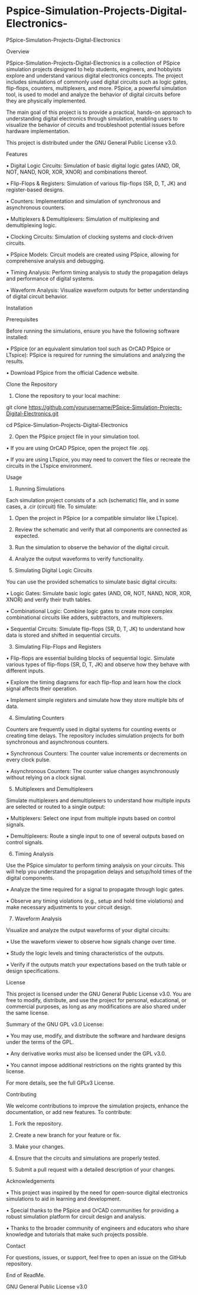 # Pspice-Simulation-Projects-Digital-Electronics-
PSpice-Simulation-Projects-Digital-Electronics



Overview



PSpice-Simulation-Projects-Digital-Electronics is a collection of PSpice simulation projects designed to help students, engineers, and hobbyists explore and understand various digital electronics concepts. The project includes simulations of commonly used digital circuits such as logic gates, flip-flops, counters, multiplexers, and more. PSpice, a powerful simulation tool, is used to model and analyze the behavior of digital circuits before they are physically implemented.



The main goal of this project is to provide a practical, hands-on approach to understanding digital electronics through simulation, enabling users to visualize the behavior of circuits and troubleshoot potential issues before hardware implementation.



This project is distributed under the GNU General Public License v3.0.



Features

• Digital Logic Circuits: Simulation of basic digital logic gates (AND, OR, NOT, NAND, NOR, XOR, XNOR) and combinations thereof.

• Flip-Flops & Registers: Simulation of various flip-flops (SR, D, T, JK) and register-based designs.

• Counters: Implementation and simulation of synchronous and asynchronous counters.

• Multiplexers & Demultiplexers: Simulation of multiplexing and demultiplexing logic.

• Clocking Circuits: Simulation of clocking systems and clock-driven circuits.

• PSpice Models: Circuit models are created using PSpice, allowing for comprehensive analysis and debugging.

• Timing Analysis: Perform timing analysis to study the propagation delays and performance of digital systems.

• Waveform Analysis: Visualize waveform outputs for better understanding of digital circuit behavior.



Installation



Prerequisites



Before running the simulations, ensure you have the following software installed:

• PSpice (or an equivalent simulation tool such as OrCAD PSpice or LTspice): PSpice is required for running the simulations and analyzing the results.

• Download PSpice from the official Cadence website.



Clone the Repository

1. Clone the repository to your local machine:



git clone https://github.com/yourusername/PSpice-Simulation-Projects-Digital-Electronics.git

cd PSpice-Simulation-Projects-Digital-Electronics



2. Open the PSpice project file in your simulation tool.

• If you are using OrCAD PSpice, open the project file .opj.

• If you are using LTspice, you may need to convert the files or recreate the circuits in the LTspice environment.



Usage



1. Running Simulations



Each simulation project consists of a .sch (schematic) file, and in some cases, a .cir (circuit) file. To simulate:

1. Open the project in PSpice (or a compatible simulator like LTspice).

2. Review the schematic and verify that all components are connected as expected.

3. Run the simulation to observe the behavior of the digital circuit.

4. Analyze the output waveforms to verify functionality.



2. Simulating Digital Logic Circuits



You can use the provided schematics to simulate basic digital circuits:

• Logic Gates: Simulate basic logic gates (AND, OR, NOT, NAND, NOR, XOR, XNOR) and verify their truth tables.

• Combinational Logic: Combine logic gates to create more complex combinational circuits like adders, subtractors, and multiplexers.

• Sequential Circuits: Simulate flip-flops (SR, D, T, JK) to understand how data is stored and shifted in sequential circuits.



3. Simulating Flip-Flops and Registers

• Flip-flops are essential building blocks of sequential logic. Simulate various types of flip-flops (SR, D, T, JK) and observe how they behave with different inputs.

• Explore the timing diagrams for each flip-flop and learn how the clock signal affects their operation.

• Implement simple registers and simulate how they store multiple bits of data.



4. Simulating Counters



Counters are frequently used in digital systems for counting events or creating time delays. The repository includes simulation projects for both synchronous and asynchronous counters.

• Synchronous Counters: The counter value increments or decrements on every clock pulse.

• Asynchronous Counters: The counter value changes asynchronously without relying on a clock signal.



5. Multiplexers and Demultiplexers



Simulate multiplexers and demultiplexers to understand how multiple inputs are selected or routed to a single output:

• Multiplexers: Select one input from multiple inputs based on control signals.

• Demultiplexers: Route a single input to one of several outputs based on control signals.



6. Timing Analysis



Use the PSpice simulator to perform timing analysis on your circuits. This will help you understand the propagation delays and setup/hold times of the digital components.

• Analyze the time required for a signal to propagate through logic gates.

• Observe any timing violations (e.g., setup and hold time violations) and make necessary adjustments to your circuit design.



7. Waveform Analysis



Visualize and analyze the output waveforms of your digital circuits:

• Use the waveform viewer to observe how signals change over time.

• Study the logic levels and timing characteristics of the outputs.

• Verify if the outputs match your expectations based on the truth table or design specifications.



License



This project is licensed under the GNU General Public License v3.0. You are free to modify, distribute, and use the project for personal, educational, or commercial purposes, as long as any modifications are also shared under the same license.



Summary of the GNU GPL v3.0 License:

• You may use, modify, and distribute the software and hardware designs under the terms of the GPL.

• Any derivative works must also be licensed under the GPL v3.0.

• You cannot impose additional restrictions on the rights granted by this license.



For more details, see the full GPLv3 License.



Contributing



We welcome contributions to improve the simulation projects, enhance the documentation, or add new features. To contribute:

1. Fork the repository.

2. Create a new branch for your feature or fix.

3. Make your changes.

4. Ensure that the circuits and simulations are properly tested.

5. Submit a pull request with a detailed description of your changes.



Acknowledgements

• This project was inspired by the need for open-source digital electronics simulations to aid in learning and development.

• Special thanks to the PSpice and OrCAD communities for providing a robust simulation platform for circuit design and analysis.

• Thanks to the broader community of engineers and educators who share knowledge and tutorials that make such projects possible.



Contact



For questions, issues, or support, feel free to open an issue on the GitHub repository.



End of ReadMe.


GNU General Public License v3.0 
